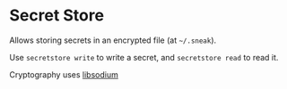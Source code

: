 # Secret Store

Allows storing secrets in an encrypted file (at `~/.sneak`).

Use `secretstore write` to write a secret, and `secretstore read` to read it.

Cryptography uses [libsodium](https://github.com/jedisct1/libsodium)

